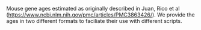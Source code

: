 Mouse gene ages estimated as originally described in Juan, Rico et al (https://www.ncbi.nlm.nih.gov/pmc/articles/PMC3863426/). We provide the ages in two different formats to faciliate their use with different scripts.
